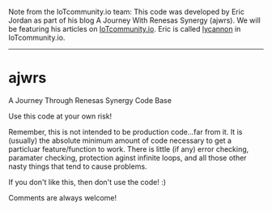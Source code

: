 Note from the IoTcommunity.io team:  This code was developed by Eric Jordan as part of his blog A Journey With Renesas Synergy (ajwrs). We will be featuring his articles on 
[IoTcommunity.io](http://learn.iotcommunity.io/). Eric is called [lycannon](http://learn.iotcommunity.io/users/lycannon/activity) in IoTcommunity.io.

---

# ajwrs
A Journey Through Renesas Synergy Code Base

Use this code at your own risk!

Remember, this is not intended to be production code...far from it. It is (usually) the absolute minimum amount of code 
necessary to get a particluar feature/function to work. There is little (if any) error checking, paramater checking,
protection aginst infinite loops, and all those other nasty things that tend to cause problems.

If you don't like this, then don't use the code! :)

Comments are always welcome!
